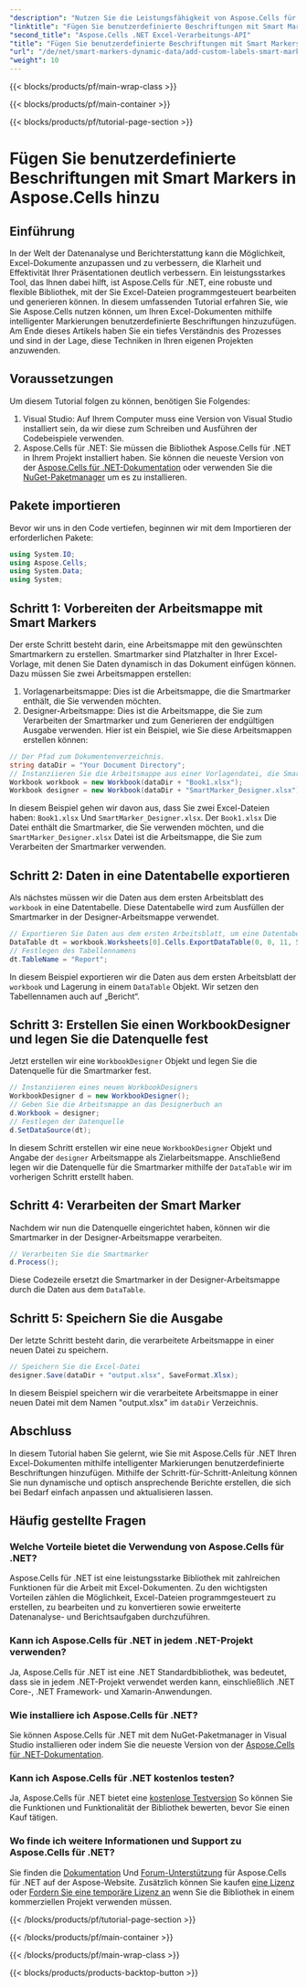 ```yaml
---
"description": "Nutzen Sie die Leistungsfähigkeit von Aspose.Cells für .NET, um Ihren Excel-Dokumenten benutzerdefinierte Beschriftungen und intelligente Markierungen hinzuzufügen. Folgen Sie dieser Schritt-für-Schritt-Anleitung und erstellen Sie dynamische, optisch ansprechende Berichte."
"linktitle": "Fügen Sie benutzerdefinierte Beschriftungen mit Smart Markers in Aspose.Cells hinzu"
"second_title": "Aspose.Cells .NET Excel-Verarbeitungs-API"
"title": "Fügen Sie benutzerdefinierte Beschriftungen mit Smart Markers in Aspose.Cells hinzu"
"url": "/de/net/smart-markers-dynamic-data/add-custom-labels-smart-markers/"
"weight": 10
---
```


{{< blocks/products/pf/main-wrap-class >}}

{{< blocks/products/pf/main-container >}}

{{< blocks/products/pf/tutorial-page-section >}}

# Fügen Sie benutzerdefinierte Beschriftungen mit Smart Markers in Aspose.Cells hinzu

## Einführung
In der Welt der Datenanalyse und Berichterstattung kann die Möglichkeit, Excel-Dokumente anzupassen und zu verbessern, die Klarheit und Effektivität Ihrer Präsentationen deutlich verbessern. Ein leistungsstarkes Tool, das Ihnen dabei hilft, ist Aspose.Cells für .NET, eine robuste und flexible Bibliothek, mit der Sie Excel-Dateien programmgesteuert bearbeiten und generieren können.
In diesem umfassenden Tutorial erfahren Sie, wie Sie Aspose.Cells nutzen können, um Ihren Excel-Dokumenten mithilfe intelligenter Markierungen benutzerdefinierte Beschriftungen hinzuzufügen. Am Ende dieses Artikels haben Sie ein tiefes Verständnis des Prozesses und sind in der Lage, diese Techniken in Ihren eigenen Projekten anzuwenden.
## Voraussetzungen
Um diesem Tutorial folgen zu können, benötigen Sie Folgendes:
1. Visual Studio: Auf Ihrem Computer muss eine Version von Visual Studio installiert sein, da wir diese zum Schreiben und Ausführen der Codebeispiele verwenden.
2. Aspose.Cells für .NET: Sie müssen die Bibliothek Aspose.Cells für .NET in Ihrem Projekt installiert haben. Sie können die neueste Version von der [Aspose.Cells für .NET-Dokumentation](https://reference.aspose.com/cells/net/) oder verwenden Sie die [NuGet-Paketmanager](https://www.nuget.org/packages/Aspose.Cells/) um es zu installieren.
## Pakete importieren
Bevor wir uns in den Code vertiefen, beginnen wir mit dem Importieren der erforderlichen Pakete:
```csharp
using System.IO;
using Aspose.Cells;
using System.Data;
using System;
```
## Schritt 1: Vorbereiten der Arbeitsmappe mit Smart Markers
Der erste Schritt besteht darin, eine Arbeitsmappe mit den gewünschten Smartmarkern zu erstellen. Smartmarker sind Platzhalter in Ihrer Excel-Vorlage, mit denen Sie Daten dynamisch in das Dokument einfügen können.
Dazu müssen Sie zwei Arbeitsmappen erstellen:
1. Vorlagenarbeitsmappe: Dies ist die Arbeitsmappe, die die Smartmarker enthält, die Sie verwenden möchten.
2. Designer-Arbeitsmappe: Dies ist die Arbeitsmappe, die Sie zum Verarbeiten der Smartmarker und zum Generieren der endgültigen Ausgabe verwenden.
Hier ist ein Beispiel, wie Sie diese Arbeitsmappen erstellen können:
```csharp
// Der Pfad zum Dokumentenverzeichnis.
string dataDir = "Your Document Directory";
// Instanziieren Sie die Arbeitsmappe aus einer Vorlagendatei, die Smart Markers enthält
Workbook workbook = new Workbook(dataDir + "Book1.xlsx");
Workbook designer = new Workbook(dataDir + "SmartMarker_Designer.xlsx");
```
In diesem Beispiel gehen wir davon aus, dass Sie zwei Excel-Dateien haben: `Book1.xlsx` Und `SmartMarker_Designer.xlsx`. Der `Book1.xlsx` Die Datei enthält die Smartmarker, die Sie verwenden möchten, und die `SmartMarker_Designer.xlsx` Datei ist die Arbeitsmappe, die Sie zum Verarbeiten der Smartmarker verwenden.
## Schritt 2: Daten in eine Datentabelle exportieren
Als nächstes müssen wir die Daten aus dem ersten Arbeitsblatt des `workbook` in eine Datentabelle. Diese Datentabelle wird zum Ausfüllen der Smartmarker in der Designer-Arbeitsmappe verwendet.
```csharp
// Exportieren Sie Daten aus dem ersten Arbeitsblatt, um eine Datentabelle zu füllen
DataTable dt = workbook.Worksheets[0].Cells.ExportDataTable(0, 0, 11, 5, true);
// Festlegen des Tabellennamens
dt.TableName = "Report";
```
In diesem Beispiel exportieren wir die Daten aus dem ersten Arbeitsblatt der `workbook` und Lagerung in einem `DataTable` Objekt. Wir setzen den Tabellennamen auch auf „Bericht“.
## Schritt 3: Erstellen Sie einen WorkbookDesigner und legen Sie die Datenquelle fest
Jetzt erstellen wir eine `WorkbookDesigner` Objekt und legen Sie die Datenquelle für die Smartmarker fest.
```csharp
// Instanziieren eines neuen WorkbookDesigners
WorkbookDesigner d = new WorkbookDesigner();
// Geben Sie die Arbeitsmappe an das Designerbuch an
d.Workbook = designer;
// Festlegen der Datenquelle
d.SetDataSource(dt);
```
In diesem Schritt erstellen wir eine neue `WorkbookDesigner` Objekt und Angabe der `designer` Arbeitsmappe als Zielarbeitsmappe. Anschließend legen wir die Datenquelle für die Smartmarker mithilfe der `DataTable` wir im vorherigen Schritt erstellt haben.
## Schritt 4: Verarbeiten der Smart Marker
Nachdem wir nun die Datenquelle eingerichtet haben, können wir die Smartmarker in der Designer-Arbeitsmappe verarbeiten.
```csharp
// Verarbeiten Sie die Smartmarker
d.Process();
```
Diese Codezeile ersetzt die Smartmarker in der Designer-Arbeitsmappe durch die Daten aus dem `DataTable`.
## Schritt 5: Speichern Sie die Ausgabe
Der letzte Schritt besteht darin, die verarbeitete Arbeitsmappe in einer neuen Datei zu speichern.
```csharp
// Speichern Sie die Excel-Datei
designer.Save(dataDir + "output.xlsx", SaveFormat.Xlsx);
```
In diesem Beispiel speichern wir die verarbeitete Arbeitsmappe in einer neuen Datei mit dem Namen "output.xlsx" im `dataDir` Verzeichnis.
## Abschluss
In diesem Tutorial haben Sie gelernt, wie Sie mit Aspose.Cells für .NET Ihren Excel-Dokumenten mithilfe intelligenter Markierungen benutzerdefinierte Beschriftungen hinzufügen. Mithilfe der Schritt-für-Schritt-Anleitung können Sie nun dynamische und optisch ansprechende Berichte erstellen, die sich bei Bedarf einfach anpassen und aktualisieren lassen.
## Häufig gestellte Fragen
### Welche Vorteile bietet die Verwendung von Aspose.Cells für .NET?
Aspose.Cells für .NET ist eine leistungsstarke Bibliothek mit zahlreichen Funktionen für die Arbeit mit Excel-Dokumenten. Zu den wichtigsten Vorteilen zählen die Möglichkeit, Excel-Dateien programmgesteuert zu erstellen, zu bearbeiten und zu konvertieren sowie erweiterte Datenanalyse- und Berichtsaufgaben durchzuführen.
### Kann ich Aspose.Cells für .NET in jedem .NET-Projekt verwenden?
Ja, Aspose.Cells für .NET ist eine .NET Standardbibliothek, was bedeutet, dass sie in jedem .NET-Projekt verwendet werden kann, einschließlich .NET Core-, .NET Framework- und Xamarin-Anwendungen.
### Wie installiere ich Aspose.Cells für .NET?
Sie können Aspose.Cells für .NET mit dem NuGet-Paketmanager in Visual Studio installieren oder indem Sie die neueste Version von der [Aspose.Cells für .NET-Dokumentation](https://reference.aspose.com/cells/net/).
### Kann ich Aspose.Cells für .NET kostenlos testen?
Ja, Aspose.Cells für .NET bietet eine [kostenlose Testversion](https://releases.aspose.com/) So können Sie die Funktionen und Funktionalität der Bibliothek bewerten, bevor Sie einen Kauf tätigen.
### Wo finde ich weitere Informationen und Support zu Aspose.Cells für .NET?
Sie finden die [Dokumentation](https://reference.aspose.com/cells/net/) Und [Forum-Unterstützung](https://forum.aspose.com/c/cells/9) für Aspose.Cells für .NET auf der Aspose-Website. Zusätzlich können Sie kaufen [eine Lizenz](https://purchase.aspose.com/buy) oder [Fordern Sie eine temporäre Lizenz an](https://purchase.aspose.com/temporary-license/) wenn Sie die Bibliothek in einem kommerziellen Projekt verwenden müssen.

{{< /blocks/products/pf/tutorial-page-section >}}

{{< /blocks/products/pf/main-container >}}

{{< /blocks/products/pf/main-wrap-class >}}

{{< blocks/products/products-backtop-button >}}